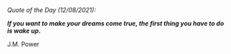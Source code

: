 *Quote of the Day (12/08/2021):*

_**If you want to make your dreams come true, the first thing you have to do is wake up.**_

J.M. Power